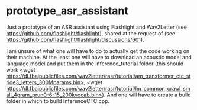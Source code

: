 # prototype_asr_assistant
Just a prototype of an ASR assistant using Flashlight and Wav2Letter (see <https://github.com/flashlight/flashlight>), shared at the request of (see <https://github.com/flashlight/flashlight/discussions/601>).

I am unsure of what one will have to do to actually get the code working on their machine. At the least one will have to download an acoustic model and language model and put them in the inference_tutorial folder (this should work <wget https://dl.fbaipublicfiles.com/wav2letter/rasr/tutorial/am_transformer_ctc_stride3_letters_300Mparams.bin>, <wget https://dl.fbaipublicfiles.com/wav2letter/rasr/tutorial/lm_common_crawl_small_4gram_prun0-6-15_200kvocab.bin>). And one will have to create a build folder in which to build InferenceCTC.cpp.
